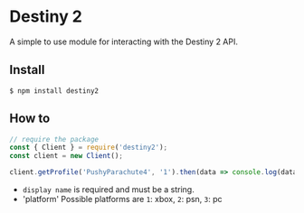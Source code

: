 # Destiny 2
A simple to use module for interacting with the Destiny 2 API.

## Install
```
$ npm install destiny2
```
## How to
```js
// require the package
const { Client } = require('destiny2');
const client = new Client();

client.getProfile('PushyParachute4', '1').then(data => console.log(data));
```
- `display name` is required and must be a string.
- 'platform' Possible platforms are `1`: xbox, `2`: psn, `3`: pc

